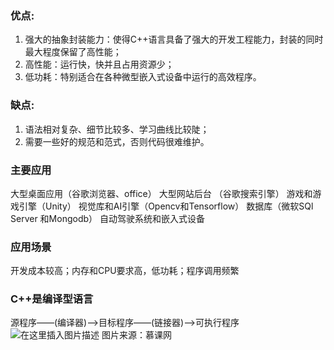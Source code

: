 ### 优点:
1. 强大的抽象封装能力：使得C++语言具备了强大的开发工程能力，封装的同时最大程度保留了高性能；
2. 高性能：运行快，快并且占用资源少；
3. 低功耗：特别适合在各种微型嵌入式设备中运行的高效程序。

### 缺点:
1. 语法相对复杂、细节比较多、学习曲线比较陡； 
2. 需要一些好的规范和范式，否则代码很难维护。

### 主要应用
大型桌面应用（谷歌浏览器、office）
大型网站后台 （谷歌搜索引擎）
游戏和游戏引擎（Unity）
视觉库和AI引擎（Opencv和Tensorflow）
数据库（微软SQl Server 和Mongodb）
自动驾驶系统和嵌入式设备

### 应用场景
开发成本较高；内存和CPU要求高，低功耗；程序调用频繁

### C++是编译型语言
源程序——(编译器)——>目标程序——(链接器)——>可执行程序
![在这里插入图片描述](https://img-blog.csdnimg.cn/20200818133654115.png?x-oss-process=image/watermark,type_ZmFuZ3poZW5naGVpdGk,shadow_10,text_aHR0cHM6Ly9ibG9nLmNzZG4ubmV0L3dhbmtjbg==,size_16,color_FFFFFF,t_70#pic_center)
图片来源：慕课网